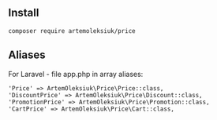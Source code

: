 ## Install

```
composer require artemoleksiuk/price
```

## Aliases

For Laravel - file app.php in array aliases:

```
'Price' => ArtemOleksiuk\Price\Price::class,
'DiscountPrice' => ArtemOleksiuk\Price\Discount::class,
'PromotionPrice' => ArtemOleksiuk\Price\Promotion::class,
'CartPrice' => ArtemOleksiuk\Price\Cart::class,
```

